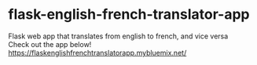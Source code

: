 # flask-english-french-translator-app

Flask web app that translates from english to french, and vice versa  
Check out the app below!  
https://flaskenglishfrenchtranslatorapp.mybluemix.net/
